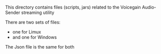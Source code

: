 This directory contains files (scripts, jars) related to the Voicegain Audio-Sender streaming utility

There are two sets of files:
* one for Limux
* and one for Windows

The Json file is the same for both
